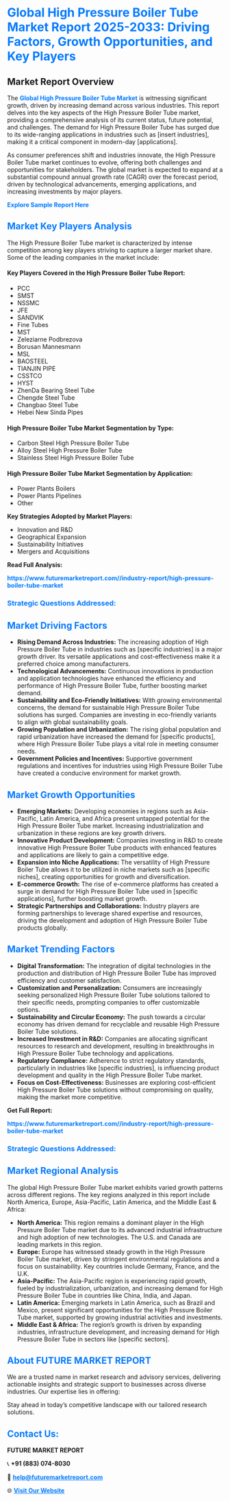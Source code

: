 <h1 style="color: #007BFF;">Global High Pressure Boiler Tube Market Report 2025-2033: Driving Factors, Growth Opportunities, and Key Players</h1>

<section id="overview">
<h2>Market Report Overview</h2>
<p>The <a href="https://www.futuremarketreport.com//industry-report/high-pressure-boiler-tube-market" style="color: #007BFF; text-decoration: none;"><strong>Global High Pressure Boiler Tube Market</strong></a> is witnessing significant growth, driven by increasing demand across various industries. This report delves into the key aspects of the High Pressure Boiler Tube market, providing a comprehensive analysis of its current status, future potential, and challenges. The demand for High Pressure Boiler Tube has surged due to its wide-ranging applications in industries such as [insert industries], making it a critical component in modern-day [applications].</p>
<p>As consumer preferences shift and industries innovate, the High Pressure Boiler Tube market continues to evolve, offering both challenges and opportunities for stakeholders. The global market is expected to expand at a substantial compound annual growth rate (CAGR) over the forecast period, driven by technological advancements, emerging applications, and increasing investments by major players.</p>
</section>

<section id="overview">
<p><a href="https://www.futuremarketreport.com//request-sample/reportId=90593" style="color: #007BFF; text-decoration: none;"><strong>Explore Sample Report Here</strong></a></p>
</section>

<section id="key-players">
<h2 style="color: #007BFF;">Market Key Players Analysis</h2>
<p>The High Pressure Boiler Tube market is characterized by intense competition among key players striving to capture a larger market share. Some of the leading companies in the market include:</p>
<h4>Key Players Covered in the High Pressure Boiler Tube Report:</h4>
<ul><li>PCC</li><li>SMST</li><li>NSSMC</li><li>JFE</li><li>SANDVIK</li><li>Fine Tubes</li><li>MST</li><li>Zeleziarne Podbrezova</li><li>Borusan Mannesmann</li><li>MSL</li><li>BAOSTEEL</li><li>TIANJIN PIPE</li><li>CSSTCO</li><li>HYST</li><li>ZhenDa Bearing Steel Tube</li><li>Chengde Steel Tube</li><li>Changbao Steel Tube</li><li>Hebei New Sinda Pipes</li></ul>
<h4>High Pressure Boiler Tube Market Segmentation by Type:</h4>
<ul><li>Carbon Steel High Pressure Boiler Tube</li><li>Alloy Steel High Pressure Boiler Tube</li><li>Stainless Steel High Pressure Boiler Tube</li></ul>

<h4>High Pressure Boiler Tube Market Segmentation by Application:</h4>
<ul><li>Power Plants Boilers</li><li>Power Plants Pipelines</li><li>Other</li></ul>
<p><strong>Key Strategies Adopted by Market Players:</strong></p>
<ul>
<li>Innovation and R&D</li>
<li>Geographical Expansion</li>
<li>Sustainability Initiatives</li>
<li>Mergers and Acquisitions</li>
</ul>
</section>

<section>
<p><strong>Read Full Analysis: </strong></p><a href="https://www.futuremarketreport.com//industry-report/high-pressure-boiler-tube-market" style="color: #007BFF; text-decoration: none;"><strong>https://www.futuremarketreport.com//industry-report/high-pressure-boiler-tube-market</strong></a>
<h3 style="color: #007BFF;">Strategic Questions Addressed:</h3>
</section>

<section id="driving-factors">
<h2 style="color: #007BFF;">Market Driving Factors</h2>
<ul>
<li><strong>Rising Demand Across Industries:</strong> The increasing adoption of High Pressure Boiler Tube in industries such as [specific industries] is a major growth driver. Its versatile applications and cost-effectiveness make it a preferred choice among manufacturers.</li>
<li><strong>Technological Advancements:</strong> Continuous innovations in production and application technologies have enhanced the efficiency and performance of High Pressure Boiler Tube, further boosting market demand.</li>
<li><strong>Sustainability and Eco-Friendly Initiatives:</strong> With growing environmental concerns, the demand for sustainable High Pressure Boiler Tube solutions has surged. Companies are investing in eco-friendly variants to align with global sustainability goals.</li>
<li><strong>Growing Population and Urbanization:</strong> The rising global population and rapid urbanization have increased the demand for [specific products], where High Pressure Boiler Tube plays a vital role in meeting consumer needs.</li>
<li><strong>Government Policies and Incentives:</strong> Supportive government regulations and incentives for industries using High Pressure Boiler Tube have created a conducive environment for market growth.</li>
</ul>
</section>

<section id="growth-opportunities">
<h2 style="color: #007BFF;">Market Growth Opportunities</h2>
<ul>
<li><strong>Emerging Markets:</strong> Developing economies in regions such as Asia-Pacific, Latin America, and Africa present untapped potential for the High Pressure Boiler Tube market. Increasing industrialization and urbanization in these regions are key growth drivers.</li>
<li><strong>Innovative Product Development:</strong> Companies investing in R&D to create innovative High Pressure Boiler Tube products with enhanced features and applications are likely to gain a competitive edge.</li>
<li><strong>Expansion into Niche Applications:</strong> The versatility of High Pressure Boiler Tube allows it to be utilized in niche markets such as [specific niches], creating opportunities for growth and diversification.</li>
<li><strong>E-commerce Growth:</strong> The rise of e-commerce platforms has created a surge in demand for High Pressure Boiler Tube used in [specific applications], further boosting market growth.</li>
<li><strong>Strategic Partnerships and Collaborations:</strong> Industry players are forming partnerships to leverage shared expertise and resources, driving the development and adoption of High Pressure Boiler Tube products globally.</li>
</ul>
</section>

<section id="trending-factors">
<h2 style="color: #007BFF;">Market Trending Factors</h2>
<ul>
<li><strong>Digital Transformation:</strong> The integration of digital technologies in the production and distribution of High Pressure Boiler Tube has improved efficiency and customer satisfaction.</li>
<li><strong>Customization and Personalization:</strong> Consumers are increasingly seeking personalized High Pressure Boiler Tube solutions tailored to their specific needs, prompting companies to offer customizable options.</li>
<li><strong>Sustainability and Circular Economy:</strong> The push towards a circular economy has driven demand for recyclable and reusable High Pressure Boiler Tube solutions.</li>
<li><strong>Increased Investment in R&D:</strong> Companies are allocating significant resources to research and development, resulting in breakthroughs in High Pressure Boiler Tube technology and applications.</li>
<li><strong>Regulatory Compliance:</strong> Adherence to strict regulatory standards, particularly in industries like [specific industries], is influencing product development and quality in the High Pressure Boiler Tube market.</li>
<li><strong>Focus on Cost-Effectiveness:</strong> Businesses are exploring cost-efficient High Pressure Boiler Tube solutions without compromising on quality, making the market more competitive.</li>
</ul>
</section>

<section>
<p><strong>Get Full Report: </strong></p><a href="https://www.futuremarketreport.com//industry-report/high-pressure-boiler-tube-market" style="color: #007BFF; text-decoration: none;"><strong>https://www.futuremarketreport.com//industry-report/high-pressure-boiler-tube-market</strong></a>
<h3 style="color: #007BFF;">Strategic Questions Addressed:</h3>
</section>


<section id="regional-analysis">
<h2 style="color: #007BFF;">Market Regional Analysis</h2>
<p>The global High Pressure Boiler Tube market exhibits varied growth patterns across different regions. The key regions analyzed in this report include North America, Europe, Asia-Pacific, Latin America, and the Middle East & Africa:</p>
<ul>
<li><strong>North America:</strong> This region remains a dominant player in the High Pressure Boiler Tube market due to its advanced industrial infrastructure and high adoption of new technologies. The U.S. and Canada are leading markets in this region.</li>
<li><strong>Europe:</strong> Europe has witnessed steady growth in the High Pressure Boiler Tube market, driven by stringent environmental regulations and a focus on sustainability. Key countries include Germany, France, and the U.K.</li>
<li><strong>Asia-Pacific:</strong> The Asia-Pacific region is experiencing rapid growth, fueled by industrialization, urbanization, and increasing demand for High Pressure Boiler Tube in countries like China, India, and Japan.</li>
<li><strong>Latin America:</strong> Emerging markets in Latin America, such as Brazil and Mexico, present significant opportunities for the High Pressure Boiler Tube market, supported by growing industrial activities and investments.</li>
<li><strong>Middle East & Africa:</strong> The region’s growth is driven by expanding industries, infrastructure development, and increasing demand for High Pressure Boiler Tube in sectors like [specific sectors].</li>
</ul>
</section>

<footer>
<h2 style="color: #007BFF;">About FUTURE MARKET REPORT</h2>
<p>We are a trusted name in market research and advisory services, delivering actionable insights and strategic support to businesses across diverse industries. Our expertise lies in offering:</p>

<p>Stay ahead in today’s competitive landscape with our tailored research solutions.</p>

<h2 style="color: #007BFF;">Contact Us:</h2>
<p><strong>FUTURE MARKET REPORT</strong></p>
<p>📞 <strong>+91 (883) 074-8030</strong></p>
<p>📧 <strong><a href="mailto:help@futuremarketreport.com" style="color: #007BFF;">help@futuremarketreport.com</a></strong></p>
<p>🌐 <strong><a href="https://www.futuremarketreport.com/" style="color: #007BFF;">Visit Our Website</a></strong></p>
</footer>